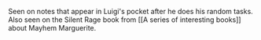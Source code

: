Seen on notes that appear in Luigi's pocket after he does his random tasks. Also seen on the Silent Rage book from [[A series of interesting books]] about Mayhem Marguerite.